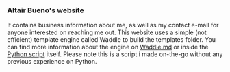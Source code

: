 ### Altair Bueno's website

It contains business information about me, as well as my contact e-mail for
anyone interested on reaching me out. This website uses a simple 
(not efficient) template engine called Waddle to build the templates folder. 
You can find more information about the engine on [Waddle.md](Waddle.md) or 
inside the [Python script](Waddle.py) itself. Please note this is a script 
i made on-the-go without any previous experience on Python. 
